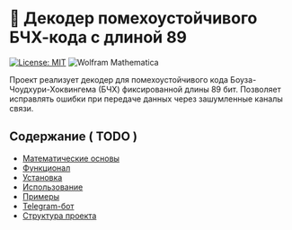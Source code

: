 # 🧮 Декодер помехоустойчивого БЧХ-кода с длиной 89

[![License: MIT](https://img.shields.io/badge/License-MIT-yellow.svg)](https://opensource.org/licenses/MIT)
![Wolfram Mathematica](https://img.shields.io/badge/Wolfram_Mathematica-DD1100?style=flat&logo=WolframMathematica&logoColor=white)

Проект реализует декодер для помехоустойчивого кода Боуза-Чоудхури-Хоквингема (БЧХ) фиксированной длины 89 бит. Позволяет исправлять ошибки при передаче данных через зашумленные каналы связи.

##  Содержание ( TODO )
- [Математические основы](#-математические-основы)
- [Функционал](#-функционал)
- [Установка](#-установка)
- [Использование](#-использование)
- [Примеры](#-примеры)
- [Telegram-бот](#-telegram-бот)
- [Структура проекта](#-структура-проекта)

